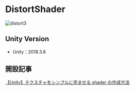 # DistortShader

![distort3](https://user-images.githubusercontent.com/44670044/55685272-150ed600-598f-11e9-932c-a32f333622e0.gif)

## Unity Version

- Unity：2018.3.8

## 開設記事

[【Unity】テクスチャをシンプルに歪ませる shader の作成方法](https://qiita.com/guru_taka/items/c0292fd25b4e739816b6)
